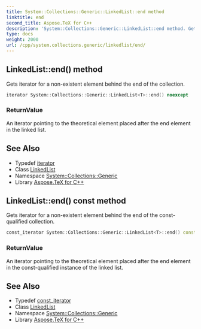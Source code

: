 ```yaml
---
title: System::Collections::Generic::LinkedList::end method
linktitle: end
second_title: Aspose.TeX for C++
description: 'System::Collections::Generic::LinkedList::end method. Gets iterator for a non-existent element behind the end of the collection in C++.'
type: docs
weight: 2000
url: /cpp/system.collections.generic/linkedlist/end/
---
```

## LinkedList::end() method


Gets iterator for a non-existent element behind the end of the collection.

```cpp
iterator System::Collections::Generic::LinkedList<T>::end() noexcept
```


### ReturnValue

An iterator pointing to the theoretical element placed after the end element in the linked list.

## See Also

* Typedef [iterator](../iterator/)
* Class [LinkedList](../)
* Namespace [System::Collections::Generic](../../)
* Library [Aspose.TeX for C++](../../../)
## LinkedList::end() const method


Gets iterator for a non-existent element behind the end of the const-qualified collection.

```cpp
const_iterator System::Collections::Generic::LinkedList<T>::end() const noexcept
```


### ReturnValue

An iterator pointing to the theoretical element placed after the end element in the const-qualified instance of the linked list.

## See Also

* Typedef [const_iterator](../const_iterator/)
* Class [LinkedList](../)
* Namespace [System::Collections::Generic](../../)
* Library [Aspose.TeX for C++](../../../)
